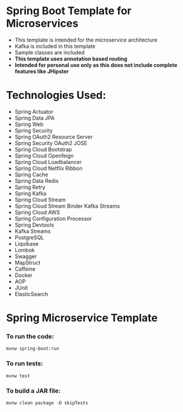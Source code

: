 # Spring Boot Template for Microservices

- This template is intended for the microservice architecture
- Kafka is included in this template
- Sample classes are included
- **This template uses annotation based routing**
- **Intended for personal use only as this does not include complete features like JHipster**

# Technologies Used:

- Spring Actuator
- Spring Data JPA
- Spring Web
- Spring Security
- Spring OAuth2 Resource Server
- Spring Security OAuth2 JOSE
- Spring Cloud Bootstrap
- Spring Cloud Openfeign
- Spring Cloud Loadbalancer
- Spring Cloud Netflix Ribbon
- Spring Cache
- Spring Data Redis
- Spring Retry
- Spring Kafka
- Spring Cloud Stream
- Spring Cloud Stream Binder Kafka Streams
- Spring Cloud AWS
- Spring Configuration Processor
- Spring Devtools
- Kafka Streams
- PostgreSQL
- Liquibase
- Lombok
- Swagger
- MapStruct
- Caffeine
- Docker
- AOP
- JUnit
- ElasticSearch

# Spring Microservice Template

### To run the code:
`mvnw spring-boot:run`

### To run tests:
`mvnw test`

### To build a JAR file:
`mvnw clean package -D skipTests`